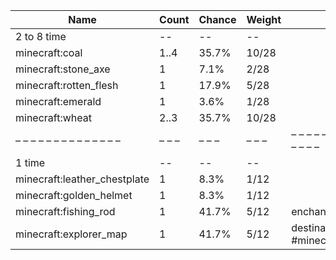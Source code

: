 | Name                         | Count | Chance | Weight | Comment                                 |
| ---------------------------- | ----- | ------ | ------ | --------------------------------------- |
| 2 to 8 time                  |    -- |     -- |     -- |                                         |
| minecraft:coal               |  1..4 |  35.7% |  10/28 |                                         |
| minecraft:stone_axe          |     1 |   7.1% |   2/28 |                                         |
| minecraft:rotten_flesh       |     1 |  17.9% |   5/28 |                                         |
| minecraft:emerald            |     1 |   3.6% |   1/28 |                                         |
| minecraft:wheat              |  2..3 |  35.7% |  10/28 |                                         |
| – – – – – – – – – – – – – –  | – – – | – – –  | – – –  | – – – – – – – – – – – – – – – – – – – – |
| 1 time                       |    -- |     -- |     -- |                                         |
| minecraft:leather_chestplate |     1 |   8.3% |   1/12 |                                         |
| minecraft:golden_helmet      |     1 |   8.3% |   1/12 |                                         |
| minecraft:fishing_rod        |     1 |  41.7% |   5/12 | enchantments: *                         |
| minecraft:explorer_map       |     1 |  41.7% |   5/12 | destination: #minecraft:buried_treasure |
